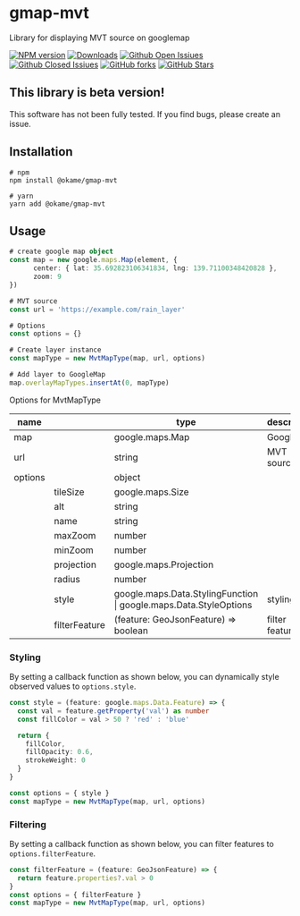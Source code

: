 # gmap-mvt
Library for displaying MVT source on googlemap

[![NPM version](https://img.shields.io/npm/v/@okame/gmap-mvt.svg)](https://www.npmjs.com/package/@okame/gmap-mvt)
[![Downloads](https://img.shields.io/npm/dt/@okame/gmap-mvt)](https://npmcharts.com/compare/@okame/gmap-mvt?minimal=true)
[![Github Open Issiues](https://img.shields.io/github/issues/okame/gmap-mvt)]()
[![Github Closed Issiues](https://img.shields.io/github/issues-closed-raw/okame/gmap-mvt)]()
[![GitHub forks](https://img.shields.io/github/forks/okame/gmap-mvt)]()
[![GitHub Stars](https://img.shields.io/github/stars/okame/gmap-mvt)]()

## This library is beta version!
This software has not been fully tested.
If you find bugs, please create an issue.

## Installation
```
# npm
npm install @okame/gmap-mvt

# yarn
yarn add @okame/gmap-mvt
```

## Usage
```typescript
# create google map object
const map = new google.maps.Map(element, {
      center: { lat: 35.692823106341834, lng: 139.71100348420828 },
      zoom: 9
})

# MVT source
const url = 'https://example.com/rain_layer'

# Options
const options = {}

# Create layer instance
const mapType = new MvtMapType(map, url, options)

# Add layer to GoogleMap
map.overlayMapTypes.insertAt(0, mapType)
```

Options for MvtMapType

| name || type | description |
| ---------- | - | -- | --- |
| map || google.maps.Map | GoogleMap |
| url || string | MVT source url |
| options || object ||
|| tileSize | google.maps.Size ||
|| alt | string ||
|| name | string ||
|| maxZoom | number ||
|| minZoom | number ||
|| projection | google.maps.Projection ||
|| radius | number ||
|| style | google.maps.Data.StylingFunction \| google.maps.Data.StyleOptions | styling |
|| filterFeature | (feature: GeoJsonFeature) => boolean | filter features |

### Styling
By setting a callback function as shown below, you can dynamically style observed values to `options.style`.

```typescript
const style = (feature: google.maps.Data.Feature) => {
  const val = feature.getProperty('val') as number
  const fillColor = val > 50 ? 'red' : 'blue'

  return {
    fillColor,
    fillOpacity: 0.6,
    strokeWeight: 0
  }
}

const options = { style }
const mapType = new MvtMapType(map, url, options)
```

### Filtering
By setting a callback function as shown below, you can filter features to `options.filterFeature`.

```typescript
const filterFeature = (feature: GeoJsonFeature) => {
  return feature.properties?.val > 0
}
const options = { filterFeature }
const mapType = new MvtMapType(map, url, options)
```
